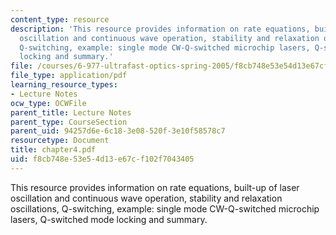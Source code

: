 ```yaml
---
content_type: resource
description: 'This resource provides information on rate equations, built-up of laser
  oscillation and continuous wave operation, stability and relaxation oscillations,
  Q-switching, example: single mode CW-Q-switched microchip lasers, Q-switched mode
  locking and summary.'
file: /courses/6-977-ultrafast-optics-spring-2005/f8cb748e53e54d13e67cf102f7043405_chapter4.pdf
file_type: application/pdf
learning_resource_types:
- Lecture Notes
ocw_type: OCWFile
parent_title: Lecture Notes
parent_type: CourseSection
parent_uid: 94257d6e-6c18-3e08-520f-3e10f58578c7
resourcetype: Document
title: chapter4.pdf
uid: f8cb748e-53e5-4d13-e67c-f102f7043405
---
```

This resource provides information on rate equations, built-up of laser oscillation and continuous wave operation, stability and relaxation oscillations, Q-switching, example: single mode CW-Q-switched microchip lasers, Q-switched mode locking and summary.

